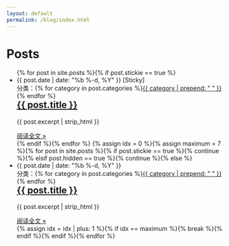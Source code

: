 ```yaml
---
layout: default
permalink: /blog/index.html
---
```


<div class="home">
  <h1 class="page-heading">Posts</h1>
  <ul class="post-list">
  <!-- This loops through the site posts for sticky -->
    {% for post in site.posts %}{% if post.stickie == true %}
    <li>
      <span class="post-meta">{{ post.date | date: "%b %-d, %Y" }} [Sticky]</span><span style="float:right;"> 分类：{% for category in post.categories %}<a class="category" href="{{ site.category }}#{{ category }}-ref">{{ category | prepend: " " }}</a>{% endfor %}</span>
      <h2>
        <a class="post-link" href="{{ post.url | prepend: site.baseurl }}">{{ post.title }}</a>
      </h2>
      <div class="excerpt">
        <p>{{ post.excerpt | strip_html }}</p>
      </div>
      <footer>
        <a class="readmore" href="{{ post.url }}">阅读全文 &raquo;</a>
      </footer>
    </li>{% endif %}{% endfor %}
  <!-- This loops through the site posts -->
    {% assign idx = 0 %}{% assign maximum = 7 %}{% for post in site.posts %}{% if post.stickie == true %}{% continue %}{% elsif post.hidden == true %}{% continue %}{% else %}
    <li>
      <span class="post-meta">{{ post.date | date: "%b %-d, %Y" }}</span><span style="float:right;"> 分类：{% for category in post.categories %}<a class="category" href="{{ site.category }}#{{ category }}-ref">{{ category | prepend: " " }}</a>{% endfor %}</span>
      <h2>
        <a class="post-link" href="{{ post.url | prepend: site.baseurl }}">{{ post.title }}</a>
      </h2>
      <div class="excerpt">
        <p>{{ post.excerpt | strip_html }}</p>
      </div>
      <footer>
        <a class="readmore" href="{{ post.url }}">阅读全文 &raquo;</a>
      </footer>
    </li>{% assign idx = idx | plus: 1 %}{% if idx == maximum %}{% break %}{% endif %}{% endif %}{% endfor %}
  </ul>
</div>
